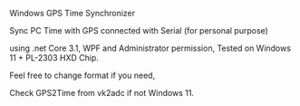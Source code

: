 ﻿Windows GPS Time Synchronizer

Sync PC Time with GPS connected with Serial (for personal purpose)

using .net Core 3.1, WPF and Administrator permission, Tested on Windows 11 + PL-2303 HXD Chip.

Feel free to change format if you need,

Check GPS2Time from vk2adc if not Windows 11.